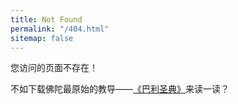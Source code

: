 ```yaml
---
title: Not Found
permalink: "/404.html"
sitemap: false
---
```


您访问的页面不存在！

不如下载佛陀最原始的教导——<a href="/tipitaka/">《巴利圣典》</a>来读一读？